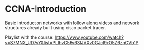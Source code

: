 # CCNA-Introduction

Basic introduction networks with follow along videos and network structures already built using cisco packet tracer.

Playlist with the course:
https://www.youtube.com/watch?v=S7MNX_UD7vY&list=PLIhvC56v63IJVXv0GJcl9vO5Z6znCVb1P
